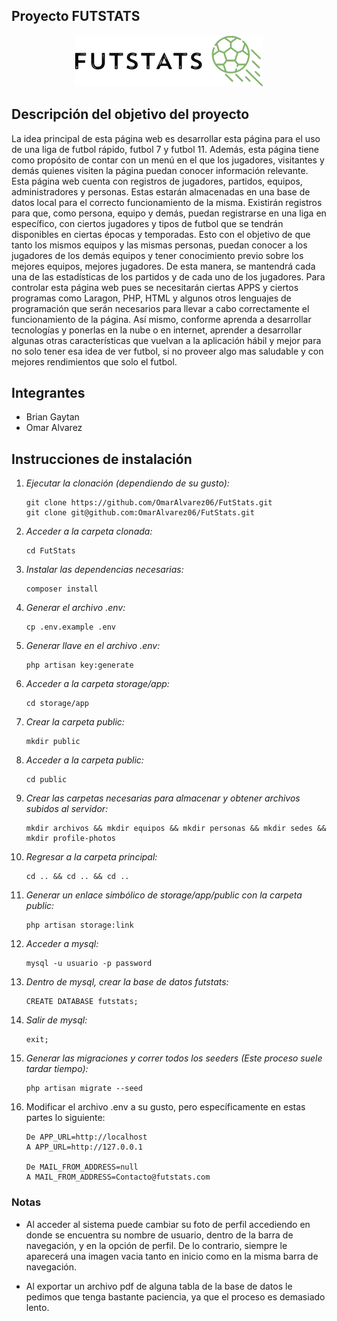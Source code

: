 ## **Proyecto FUTSTATS**

<p align="center"><img src="https://github.com/OmarAlvarez06/FutStats/blob/main/public/images/logo_icon.png?raw=true"></p>

## **Descripción del objetivo del proyecto**

La idea principal de esta página web es desarrollar esta página para el uso de una liga de futbol rápido, futbol 7 y futbol 11. Además, esta página tiene como propósito de contar con un menú en el que los jugadores, visitantes y demás quienes visiten la página puedan conocer información relevante. Esta página web cuenta con registros de jugadores, partidos, equipos, administradores y personas. Estas estarán almacenadas en una base de datos local para el correcto funcionamiento de la misma. Existirán registros para que, como persona, equipo y demás, puedan registrarse en una liga en específico, con ciertos jugadores y tipos de futbol que se tendrán disponibles en ciertas épocas y temporadas. Esto con el objetivo de que tanto los mismos equipos y las mismas personas, puedan conocer a los jugadores de los demás equipos y tener conocimiento previo sobre los mejores equipos, mejores jugadores. De esta manera, se mantendrá cada una de las estadísticas de los partidos y de cada uno de los jugadores. Para controlar esta página web pues se necesitarán ciertas APPS y ciertos programas como Laragon, PHP, HTML y algunos otros lenguajes de programación que serán necesarios para llevar a cabo correctamente el funcionamiento de la página. Así mismo, conforme aprenda a desarrollar tecnologías y ponerlas en la nube o en internet, aprender a desarrollar algunas otras características que vuelvan a la aplicación hábil y mejor para no solo tener esa idea de ver futbol, si no proveer algo mas saludable y con mejores rendimientos que solo el futbol.

## **Integrantes**
- Brian Gaytan
- Omar Alvarez

## **Instrucciones de instalación**

1. *Ejecutar la clonación (dependiendo de su gusto):*
    ```properties
    git clone https://github.com/OmarAlvarez06/FutStats.git
    git clone git@github.com:OmarAlvarez06/FutStats.git
    ```
2. *Acceder a la carpeta clonada:*
    ```properties
    cd FutStats
    ```
3. *Instalar las dependencias necesarias:*
    ```properties
    composer install
    ```
4. *Generar el archivo .env:*
    ```properties
    cp .env.example .env
    ```
5. *Generar llave en el archivo .env:*
    ```properties
    php artisan key:generate
    ```
6. *Acceder a la carpeta storage/app:*
    ```properties
    cd storage/app
     ```
7. *Crear la carpeta public:*
    ```properties
    mkdir public
     ```
8. *Acceder a la carpeta public:*
    ```properties
    cd public
     ```
9. *Crear las carpetas necesarias para almacenar y obtener archivos subidos al servidor:*
    ```properties
    mkdir archivos && mkdir equipos && mkdir personas && mkdir sedes && mkdir profile-photos
     ```
10. *Regresar a la carpeta principal:*
    ```properties
    cd .. && cd .. && cd ..
     ```
11. *Generar un enlace simbólico de storage/app/public con la carpeta public:*
    ```properties
    php artisan storage:link
    ```
12. *Acceder a mysql:*
    ```properties
    mysql -u usuario -p password
    ```
13. *Dentro de mysql, crear la base de datos futstats:*
    ```properties
    CREATE DATABASE futstats;
    ```
14. *Salir de mysql:*
    ```properties
    exit;
    ```
15. *Generar las migraciones y correr todos los seeders (Este proceso suele tardar tiempo):*
    ```properties
    php artisan migrate --seed
    ```
16. Modificar el archivo .env a su gusto, pero específicamente en estas partes lo siguiente:
    ```properties
    De APP_URL=http://localhost
    A APP_URL=http://127.0.0.1

    De MAIL_FROM_ADDRESS=null
    A MAIL_FROM_ADDRESS=Contacto@futstats.com
    ```

### Notas

- Al acceder al sistema puede cambiar su foto de perfil accediendo en donde se encuentra su nombre de usuario, dentro de la barra de navegación, y en la opción de perfil. De lo contrario, siempre le aparecerá una imagen vacia tanto en inicio como en la misma barra de navegación.

- Al exportar un archivo pdf de alguna tabla de la base de datos le pedimos que tenga bastante paciencia, ya que el proceso es demasiado lento.

